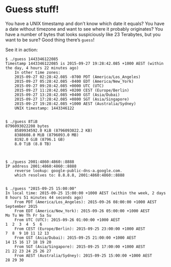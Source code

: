 Guess stuff!
============

You have a UNIX timestamp and don’t know which date it equals? You have a date
without timezone and want to see where it probably originates? You have a
number of bytes that looks suspiciously like 23 Terabytes, but you want to be
sure? Good thing there’s `guess`!

See it in action:

    $ ./guess 1443346122085
    Timestamp 1443346122085 is 2015-09-27 19:28:42.085 +1000 AEST (within the day, 4 hours 22 minutes ago)
        In other time zones:
        2015-09-27 02:28:42.085 -0700 PDT (America/Los_Angeles)
        2015-09-27 05:28:42.085 -0400 EDT (America/New_York)
        2015-09-27 09:28:42.085 +0000 UTC (UTC)
        2015-09-27 11:28:42.085 +0200 CEST (Europe/Berlin)
        2015-09-27 13:28:42.085 +0400 GST (Asia/Dubai)
        2015-09-27 17:28:42.085 +0800 SGT (Asia/Singapore)
        2015-09-27 19:28:42.085 +1000 AEST (Australia/Sydney)
        UNIX timestamp: 1443346122


    $ ./guess 8TiB
    8796093022208 bytes
        8589934592.0 KiB (8796093022.2 KB)
        8388608.0 MiB (8796093.0 MB)
        8192.0 GiB (8796.1 GB)
        8.0 TiB (8.8 TB)



    $ ./guess 2001:4860:4860::8888
    IP address 2001:4860:4860::8888
        reverse lookup: google-public-dns-a.google.com.
        which resolves to: 8.8.8.8, 2001:4860:4860::8888


    $ ./guess "2015-09-25 15:00:00"
    In local time: 2015-09-25 15:00:00 +1000 AEST (within the week, 2 days 8 hours 51 minutes 44 seconds ago)
        From PDT (America/Los_Angeles): 2015-09-26 08:00:00 +1000 AEST       September 2015
        From EDT (America/New_York): 2015-09-26 05:00:00 +1000 AEST       Mo Tu We Th Fr Sa Su
        From UTC (UTC): 2015-09-26 01:00:00 +1000 AEST                        1  2  3  4  5  6
        From CEST (Europe/Berlin): 2015-09-25 23:00:00 +1000 AEST          7  8  9 10 11 12 13
        From GST (Asia/Dubai): 2015-09-25 21:00:00 +1000 AEST             14 15 16 17 18 19 20
        From SGT (Asia/Singapore): 2015-09-25 17:00:00 +1000 AEST         21 22 23 24 25 26 27
        From AEST (Australia/Sydney): 2015-09-25 15:00:00 +1000 AEST      28 29 30
